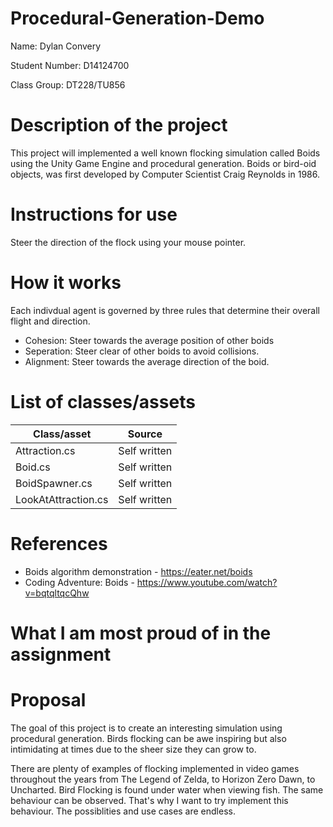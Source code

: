 # Procedural-Generation-Demo

Name: Dylan Convery

Student Number: D14124700

Class Group: DT228/TU856

# Description of the project

This project will implemented a well known flocking simulation called Boids using the Unity Game 
Engine and procedural generation. Boids or bird-oid objects, was first developed by Computer 
Scientist Craig Reynolds in 1986. 

# Instructions for use

Steer the direction of the flock using your mouse pointer.

# How it works

Each indivdual agent is governed by three rules that determine their overall flight and direction.

- Cohesion: Steer towards the average position of other boids
- Seperation: Steer clear of other boids to avoid collisions.
- Alignment: Steer towards the average direction of the boid.

# List of classes/assets

| Class/asset | Source |
|-----------|-----------|
| Attraction.cs | Self written |
| Boid.cs | Self written |
| BoidSpawner.cs | Self written |
| LookAtAttraction.cs | Self written |

# References

- Boids algorithm demonstration - https://eater.net/boids
- Coding Adventure: Boids - https://www.youtube.com/watch?v=bqtqltqcQhw

# What I am most proud of in the assignment

# Proposal
The goal of this project is to create an interesting simulation using procedural
generation. Birds flocking can be awe inspiring but also intimidating at times
due to the sheer size they can grow to. 

There are plenty of examples of flocking implemented in video games throughout
the years from The Legend of Zelda, to Horizon Zero Dawn, to Uncharted. Bird
Flocking is found under water when viewing fish. The same behaviour can be 
observed. That's why I want to try implement this behaviour. The possiblities
and use cases are endless.   
